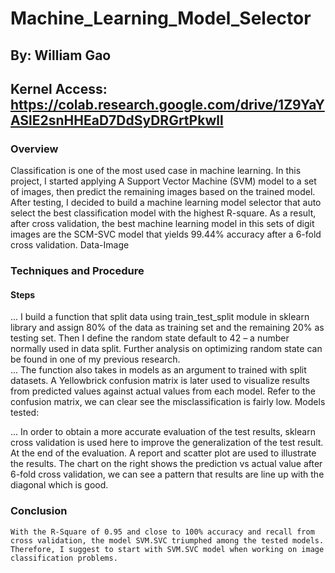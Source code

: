 # Machine_Learning_Model_Selector

## By: William Gao

## Kernel Access: https://colab.research.google.com/drive/1Z9YaYASlE2snHHEaD7DdSyDRGrtPkwll

### Overview

Classification is one of the most used case in machine learning. In this project, I started applying 
A Support Vector Machine (SVM) model to a set of images, then predict the remaining images based on the trained model. After testing, I decided to build a machine learning model selector that auto select the best classification model with the highest R-square. As a result, after cross validation, the best machine learning model in this sets of digit images are the SCM-SVC model that yields 99.44% accuracy after a 6-fold cross validation. 
Data-Image
 
### Techniques and Procedure
#### Steps
... I build a function that split data using train_test_split module in sklearn library and assign 80% of the data as training set and the remaining 20% as testing set. Then I define the random state default to 42 – a number normally used in data split. Further analysis on optimizing random state can be found in one of my previous research.  
... The function also takes in models as an argument to trained with split datasets. A Yellowbrick confusion matrix is later used to visualize results from predicted values against actual values from each model. Refer to the confusion matrix, we can clear see the misclassification is fairly low. 
 Models tested:
 
... In order to obtain a more accurate evaluation of the test results, sklearn cross validation is used here to improve the generalization of the test result. At the end of the evaluation. A report and scatter plot are used to illustrate the results. The chart on the right shows the prediction vs actual value after 6-fold cross validation, we can see a pattern that results are line up with the diagonal which is good.  
  
### Conclusion 
	With the R-Square of 0.95 and close to 100% accuracy and recall from cross validation, the model SVM.SVC triumphed among the tested models. Therefore, I suggest to start with SVM.SVC model when working on image classification problems. 

